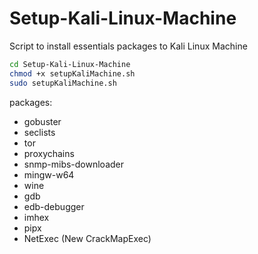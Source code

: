 # Setup-Kali-Linux-Machine

Script to install essentials packages to Kali Linux Machine
```sh
cd Setup-Kali-Linux-Machine
chmod +x setupKaliMachine.sh
sudo setupKaliMachine.sh
```


packages:
- gobuster
- seclists
- tor
- proxychains
- snmp-mibs-downloader
- mingw-w64
- wine
- gdb
- edb-debugger
- imhex
- pipx
- NetExec (New CrackMapExec)
